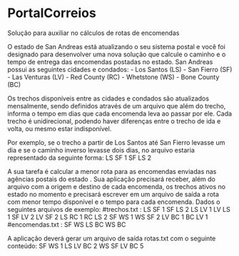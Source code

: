 # PortalCorreios
Solução para auxiliar no cálculos de rotas de encomendas 

O estado de San Andreas está atualizando o seu sistema postal e você foi designado para
desenvolver uma nova solução que calcule o caminho e o tempo de entrega das
encomendas postadas no estado.
  San Andreas possui as seguintes cidades e condados:
    - Los Santos (LS)
    - San Fierro (SF)
    - Las Venturas (LV)
    - Red County (RC)
    - Whetstone (WS)
    - Bone County (BC)
    
Os trechos disponíveis entre as cidades e condados são atualizados mensalmente, sendo
definidos através de um arquivo que além do trecho, informa o tempo em dias que cada
encomenda leva ao passar por ele. Cada trecho é unidirecional, podendo haver diferenças
entre o trecho de ida e volta, ou mesmo estar indisponível.

Por exemplo, se o trecho a partir de Los Santos até San Fierro levasse um dia e se o
caminho inverso levasse dois dias, no arquivo estaria representado da seguinte forma:
  LS SF 1
  SF LS 2
  
A sua tarefa é calcular a menor rota para as encomendas enviadas nas agências
postais do estado . Sua aplicação precisará receber, além do arquivo com a origem e
destino de cada encomenda, os trechos ativos no estado no momento e precisará escrever
em um arquivo de saída a rota com menor tempo disponível e o tempo para cada
encomenda.
  Dados o seguintes arquivos de exemplo:
#trechos.txt :
  LS SF 1
  SF LS 2
  LS LV 1
  LV LS 1
  SF LV 2
  LV SF 2
  LS RC 1
  RC LS 2
  SF WS 1
  WS SF 2
  LV BC 1
  BC LV 1
#encomendas.txt :
  SF WS
  LS BC
  WS BC
  
A aplicação deverá gerar um arquivo de saída rotas.txt com o seguinte conteúdo:
  SF WS 1
  LS LV BC 2
  WS SF LV BC 5
